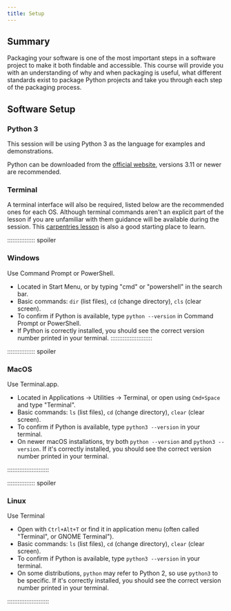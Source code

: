 ```yaml
---
title: Setup
---
```

## Summary

Packaging your software is one of the most important steps in a software project to make it both findable and accessible. This course will provide you with an understanding of why and when packaging is useful, what different standards exist to package Python projects and take you through each step of the packaging process.

## Software Setup

### Python 3

This session will be using Python 3 as the language for examples and demonstrations. 

Python can be downloaded from the [official website](https://www.python.org/downloads/), versions 3.11 or newer are recommended. 

### Terminal

A terminal interface will also be required, listed below are the recommended ones for each OS. 
Although terminal commands aren't an explicit part of the lesson if you are unfamiliar with them guidance will be available during the session. 
This [carpentries lesson](https://swcarpentry.github.io/shell-novice/) is also a good starting place to learn.

:::::::::::::::: spoiler
### Windows
Use Command Prompt or PowerShell.

- Located in Start Menu, or by typing "cmd" or "powershell" in the search bar.
- Basic commands: `dir` (list files), `cd` (change directory), `cls` (clear screen).
- To confirm if Python is available, type `python --version` in Command Prompt or PowerShell. 
- If Python is correctly installed, you should see the correct version number printed in your terminal.
::::::::::::::::::::::::

:::::::::::::::: spoiler

### MacOS

Use Terminal.app.

- Located in Applications → Utilities → Terminal, or open using `Cmd+Space` and type "Terminal".
- Basic commands: `ls` (list files), `cd` (change directory), `clear` (clear screen).
- To confirm if Python is available, type `python3 --version` in your terminal.
- On newer macOS installations, try both `python --version` and `python3 --version`. If it's correctly installed, you should see the correct version number printed in your terminal.

::::::::::::::::::::::::


:::::::::::::::: spoiler

### Linux

Use Terminal

- Open with `Ctrl+Alt+T` or find it in application menu (often called "Terminal", or GNOME Terminal").
- Basic commands: `ls` (list files), `cd` (change directory), `clear` (clear screen).
- To confirm if Python is available, type `python3 --version` in your terminal.
- On some distributions, `python` may refer to Python 2, so use `python3` to be specific. If it's correctly installed, you should see the correct version number printed in your terminal.

::::::::::::::::::::::::

